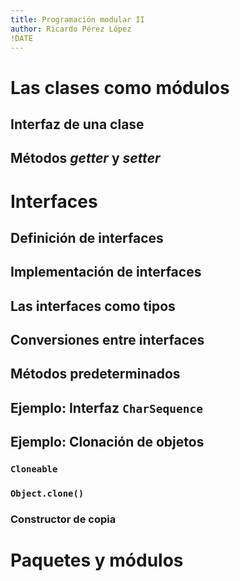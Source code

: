 ```yaml
---
title: Programación modular II
author: Ricardo Pérez López
!DATE
---
```


# Las clases como módulos

## Interfaz de una clase

## Métodos *getter* y *setter*

# Interfaces

## Definición de interfaces

## Implementación de interfaces

## Las interfaces como tipos

## Conversiones entre interfaces

## Métodos predeterminados

## Ejemplo: Interfaz `CharSequence`

## Ejemplo: Clonación de objetos

### `Cloneable`

### `Object.clone()`

### Constructor de copia

# Paquetes y módulos

